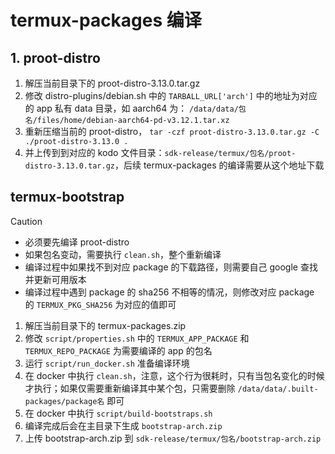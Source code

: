 # termux-packages 编译

## 1. proot-distro

1. 解压当前目录下的 proot-distro-3.13.0.tar.gz
2. 修改 distro-plugins/debian.sh 中的 `TARBALL_URL['arch']` 中的地址为对应的 app 私有 data 目录，如 aarch64 为： `/data/data/包名/files/home/debian-aarch64-pd-v3.12.1.tar.xz`
3. 重新压缩当前的 proot-distro， `tar -czf proot-distro-3.13.0.tar.gz -C ./proot-distro-3.13.0 .`
4. 并上传到到对应的 kodo 文件目录：`sdk-release/termux/包名/proot-distro-3.13.0.tar.gz`，后续 termux-packages 的编译需要从这个地址下载

## termux-bootstrap

> [!CAUTION]  
> - 必须要先编译 proot-distro  
> - 如果包名变动，需要执行 `clean.sh`，整个重新编译  
> - 编译过程中如果找不到对应 package 的下载路径，则需要自己 google 查找并更新可用版本  
> - 编译过程中遇到 package 的 sha256 不相等的情况，则修改对应 package 的 `TERMUX_PKG_SHA256` 为对应的值即可

1. 解压当前目录下的 termux-packages.zip
2. 修改 `script/properties.sh` 中的 `TERMUX_APP_PACKAGE` 和 `TERMUX_REPO_PACKAGE` 为需要编译的 app 的包名
3. 运行 `script/run_docker.sh` 准备编译环境
4. 在 docker 中执行 `clean.sh`，注意，这个行为很耗时，只有当包名变化的时候才执行；如果仅需要重新编译其中某个包，只需要删除 `/data/data/.built-packages/package名` 即可
4. 在 docker 中执行 `script/build-bootstraps.sh`
5. 编译完成后会在主目录下生成 `bootstrap-arch.zip`
6. 上传 bootstrap-arch.zip 到 `sdk-release/termux/包名/bootstrap-arch.zip`